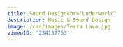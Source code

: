 ```yaml
---
title: Sound Design<br>'Underworld'
description: Music & Sound Design
image: /cms/images/Terra Lava.jpg
vimeoID: '234137763'
---
```











